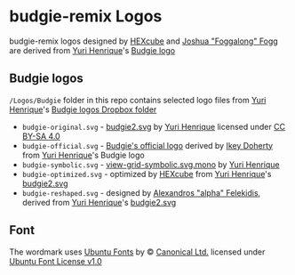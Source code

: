 budgie-remix Logos
==================
budgie-remix logos designed by [HEXcube][hexcube] and [Joshua "Foggalong" Fogg][foggalong] are derived from [Yuri Henrique][yurihenriq]'s [Budgie logo][budgie-original]

Budgie logos
------------
`/Logos/Budgie` folder in this repo contains selected logo files from [Yuri Henrique][yurihenriq]'s [Budgie logos Dropbox folder][yurihenriq-dropbox]

- `budgie-original.svg` - [budgie2.svg][budgie-original] by [Yuri Henrique][yurihenriq] licensed under [CC BY-SA 4.0][CC-BY-SA4]
- `budgie-official.svg` - [Budgie's official logo][budgie-official] derived by [Ikey Doherty][ikeydoherty] from [Yuri Henrique][yurihenriq]'s Budgie logo
- `budgie-symbolic.svg` - [view-grid-symbolic.svg.mono][budgie-symbolic] by [Yuri Henrique][yurihenriq]
- `budgie-optimized.svg` - optimized by [HEXcube][hexcube] from [Yuri Henrique][yurihenriq]'s [budgie2.svg][budgie-original]
- `budgie-reshaped.svg` - designed by [Alexandros "alpha" Felekidis][alpha], derived from [Yuri Henrique][yurihenriq]'s [budgie2.svg][budgie-original]

Font
----
The wordmark uses [Ubuntu Fonts][ubuntu-fonts] by © [Canonical Ltd.][canonical-website] licensed under [Ubuntu Font License v1.0][UFL]


[hexcube]: https://hexcube.deviantart.com "HEXcube's DeviantArt page"
[foggalong]: https://github.com/Foggalong "Joshua Fogg's GitHub page"
[yurihenriq]: https://yurihenriq.deviantart.com "Yuri Henrique's DeviantArt page"
[ikeydoherty]: https://github.com/ikeydoherty "Ikey Doherty's DeviantArt page"
[alpha]: https://github.com/alpha "Alexandros Felekidis' GitHub page"
[canonical-website]: http://www.canonical.com "Canonical website"

[budgie-original]: https://www.dropbox.com/sh/tbk1qozkzdh2642/AABKy_vIDPC4Oas_7sVKzYm7a/BudgieV3/budgie2.svg "Original Budgie logo on Yuri Henrique's Dropbox"
[yurihenriq-dropbox]: https://www.dropbox.com/sh/tbk1qozkzdh2642/AACayWMH7xsw9Q_pCa06lvIWa/ "Yuri Henrique's Budgie logos in Dropbox"
[budgie-official]: https://git.solus-project.com/packages/gnome-control-center/commit/?id=457435f "Git commit adding the official Budgie logo"
[budgie-symbolic]: https://www.dropbox.com/sh/tbk1qozkzdh2642/AABRxPRGxwNnwQNPdgZx1F1Aa/Budgie-Menu-Icon/view-grid-symbolic.svg.mono "Symbolic monochrome Budgie icon"
[ubuntu-fonts]: http://font.ubuntu.com "Ubuntu Fonts homepage"

[CC-BY-SA4]: https://creativecommons.org/licenses/by-sa/4.0/ "More info on CC BY-SA 4.0"
[UFL]: http://font.ubuntu.com/licence/ "More info on Ubuntu Font License v1.0"

